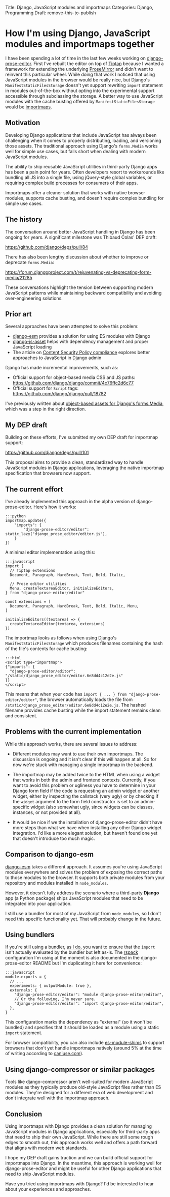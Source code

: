 Title: Django, JavaScript modules and importmaps
Categories: Django, Programming
Draft: remove-this-to-publish

# How I'm using Django, JavaScript modules and importmaps together

I have been spending a lot of time in the last few weeks working on
[django-prose-editor](https://github.com/matthiask/django-prose-editor/). First
I've rebuilt the editor on top of
[Tiptap](https://406.ch/writing/rebuilding-django-prose-editor-from-the-ground-up/)
because I wanted a framework for extending the underlying
[ProseMirror](https://prosemirror.net/) and didn't want to reinvent this
particular wheel. While doing that work I noticed that using JavaScript modules
in the browser would be really nice, but Django's `ManifestStaticFilesStorage`
doesn't yet support rewriting `import` statement in modules out-of-the-box
without opting into the experimental support accessible through subclassing the
storage. A better way to use JavaScript modules with the cache busting offered
by `ManifestStaticFilesStorage` would be
[importmaps](https://developer.mozilla.org/en-US/docs/Web/HTML/Element/script/type/importmap).

## Motivation

Developing Django applications that include JavaScript has always been challenging when it comes to properly distributing, loading, and versioning those assets. The traditional approach using Django's `forms.Media` works well for simple use cases, but falls short when dealing with modern JavaScript modules.

The ability to ship reusable JavaScript utilities in third-party Django apps has been a pain point for years. Often developers resort to workarounds like bundling all JS into a single file, using jQuery-style global variables, or requiring complex build processes for consumers of their apps.

Importmaps offer a cleaner solution that works with native browser modules, supports cache busting, and doesn't require complex bundling for simple use cases.

## The history

The conversation around better JavaScript handling in Django has been ongoing for years. A significant milestone was Thibaud Colas' DEP draft:

https://github.com/django/deps/pull/84

There has also been lengthy discussion about whether to improve or deprecate `forms.Media`:

https://forum.djangoproject.com/t/rejuvenating-vs-deprecating-form-media/21285

These conversations highlight the tension between supporting modern JavaScript patterns while maintaining backward compatibility and avoiding over-engineering solutions.

## Prior art

Several approaches have been attempted to solve this problem:

- [django-esm](https://github.com/codingjoe/django-esm) provides a solution for using ES modules with Django
- [django-js-asset](https://github.com/matthiask/django-js-asset/) helps with dependency management and proper JavaScript loading
- The article on [Content Security Policy compliance](https://406.ch/writing/django-admin-apps-and-content-security-policy-compliance/) explores better approaches to JavaScript in Django admin

Django has made incremental improvements, such as:
- Official support for object-based media CSS and JS paths: https://github.com/django/django/commit/4c76ffc2d6c77
- Official support for `Script` tags: https://github.com/django/django/pull/18782

I've previously written about [object-based assets for Django's forms.Media](https://406.ch/writing/object-based-assets-for-django-s-forms-media/), which was a step in the right direction.

## My DEP draft

Building on these efforts, I've submitted my own DEP draft for importmap support:

https://github.com/django/deps/pull/101

This proposal aims to provide a clean, standardized way to handle JavaScript modules in Django applications, leveraging the native importmap specification that browsers now support.

## The current effort

I've already implemented this approach in the alpha version of django-prose-editor. Here's how it works:

    :::python
    importmap.update({
        "imports": {
            "django-prose-editor/editor": static_lazy("django_prose_editor/editor.js"),
        }
    })

A minimal editor implementation using this:

    :::javascript
    import {
      // Tiptap extensions
      Document, Paragraph, HardBreak, Text, Bold, Italic,

      // Prose editor utilities
      Menu, createTextareaEditor, initializeEditors,
    } from "django-prose-editor/editor"

    const extensions = [
      Document, Paragraph, HardBreak, Text, Bold, Italic, Menu,
    ]

    initializeEditors((textarea) => {
      createTextareaEditor(textarea, extensions)
    })

The importmap looks as follows when using Django's `ManifestStaticFilesStorage`
which produces filenames containing the hash of the file's contents for cache
busting:

    :::html
    <script type="importmap">
    {"imports": {
      "django-prose-editor/editor": "/static/django_prose_editor/editor.6e8dd4c12e2e.js"
    }}
    </script>

This means that when your code has `import { ... } from "django-prose-editor/editor"`, the browser automatically loads the file from `/static/django_prose_editor/editor.6e8dd4c12e2e.js`. The hashed filename provides cache busting while the import statement remains clean and consistent.

## Problems with the current implementation

While this approach works, there are several issues to address:


- Different modules may want to use their own importmaps. The discussion is ongoing and it isn't clear if this will happen at all. So for now we're stuck with managing a single importmap in the backend.

- The importmap may be added twice to the HTML when using a widget that works in both the admin and frontend contexts. Currently, if you want to avoid this problem or ugliness you have to determine in your Django form field if the code is requesting an admin widget or another widget, either by inspecting the callstack (very ugly) or by checking if the `widget` argument to the form field constructor is set to an admin-specific widget (also somewhat ugly, since widgets can be classes, instances, or not provided at all).

- It would be nice if we the installation of django-prose-editor didn't have more steps than what we have when installing any other Django widget integration. I'd like a more elegant solution, but haven't found one yet that doesn't introduce too much magic.

## Comparison to django-esm

[django-esm](https://github.com/codingjoe/django-esm) takes a different approach. It assumes you're using JavaScript modules everywhere and solves the problem of exposing the correct paths to those modules to the browser. It supports both private modules from your repository and modules installed in `node_modules`.

However, it doesn't fully address the scenario where a third-party **Django** app (a Python package) ships JavaScript modules that need to be integrated into your application.

I still use a bundler for most of my JavaScript from `node_modules`, so I don't need this specific functionality yet. That will probably change in the future.

## Using bundlers

If you're still using a bundler, [as I do](https://rspack.dev/), you want to
ensure that the `import` isn't actually evaluated by the bundler but left
as-is. The [rspack](https://rspack.dev/) configuration I'm using at the moment
is also documented in the django-prose-editor README but I'm duplicating it
here for convenience:

    :::javascript
    module.exports = {
      // ...
      experiments: { outputModule: true },
      externals: {
        "django-prose-editor/editor": "module django-prose-editor/editor",
        // Or the following, I'm never sure.
        "django-prose-editor/editor": "import django-prose-editor/editor",
      },
    }

This configuration marks the dependency as "external" (so it won't be bundled) and specifies that it should be loaded as a module using a static `import` statement.

For browser compatibility, you can also include [es-module-shims](https://github.com/guybedford/es-module-shims) to support browsers that don't yet handle importmaps natively (around 5% at the time of writing according to [caniuse.com](https://caniuse.com/import-maps)).

## Using django-compressor or similar packages

Tools like django-compressor aren't well-suited for modern JavaScript modules as they typically produce old-style JavaScript files rather than ES modules. They're designed for a different era of web development and don't integrate well with the importmap approach.

## Conclusion

Using importmaps with Django provides a clean solution for managing JavaScript modules in Django applications, especially for third-party apps that need to ship their own JavaScript. While there are still some rough edges to smooth out, this approach works well and offers a path forward that aligns with modern web standards.

I hope my DEP draft gains traction and we can build official support for importmaps into Django. In the meantime, this approach is working well for django-prose-editor and might be useful for other Django applications that need to ship JavaScript modules.

Have you tried using importmaps with Django? I'd be interested to hear about your experiences and approaches.
